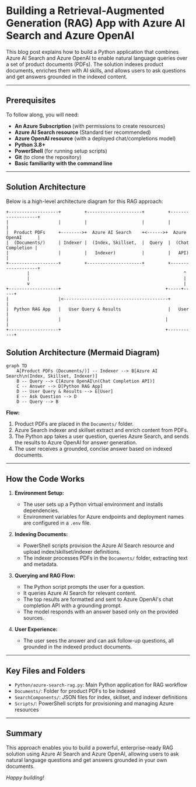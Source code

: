 # Building a Retrieval-Augmented Generation (RAG) App with Azure AI Search and Azure OpenAI

This blog post explains how to build a Python application that combines Azure AI Search and Azure OpenAI to enable natural language queries over a set of product documents (PDFs). The solution indexes product documents, enriches them with AI skills, and allows users to ask questions and get answers grounded in the indexed content.

---

## Prerequisites
To follow along, you will need:
- **An Azure Subscription** (with permissions to create resources)
- **Azure AI Search resource** (Standard tier recommended)
- **Azure OpenAI resource** (with a deployed chat/completions model)
- **Python 3.8+**
- **PowerShell** (for running setup scripts)
- **Git** (to clone the repository)
- **Basic familiarity with the command line**

---

## Solution Architecture

Below is a high-level architecture diagram for this RAG approach:

```
+-------------------+         +---------------------+         +-------------------+
|                   |         |                     |         |                   |
|  Product PDFs     +-------->+  Azure AI Search    +<------>+  Azure OpenAI      |
|  (Documents/)     | Indexer |  (Index, Skillset,  |  Query  |  (Chat Completion |
|                   |         |   Indexer)          |         |   API)            |
+-------------------+         +---------------------+         +-------------------+
        |                                                           ^
        |                                                           |
        v                                                           |
+-------------------+                                        +-----+-----+
|                   |<----------------------------------------+           |
|  Python RAG App   |   User Query & Results                  |   User    |
|                   |                                        |           |
+-------------------+                                        +-----------+
```

## Solution Architecture (Mermaid Diagram)

```mermaid
graph TD
    A[Product PDFs (Documents/)] -- Indexer --> B[Azure AI Search\n(Index, Skillset, Indexer)]
    B -- Query --> C[Azure OpenAI\n(Chat Completion API)]
    C -- Answer --> D[Python RAG App]
    D -- User Query & Results --> E[User]
    E -- Ask Question --> D
    D -- Query --> B
```

**Flow:**
1. Product PDFs are placed in the `Documents/` folder.
2. Azure Search indexer and skillset extract and enrich content from PDFs.
3. The Python app takes a user question, queries Azure Search, and sends the results to Azure OpenAI for answer generation.
4. The user receives a grounded, concise answer based on indexed documents.

---

## How the Code Works

1. **Environment Setup:**
   - The user sets up a Python virtual environment and installs dependencies.
   - Environment variables for Azure endpoints and deployment names are configured in a `.env` file.

2. **Indexing Documents:**
   - PowerShell scripts provision the Azure AI Search resource and upload index/skillset/indexer definitions.
   - The indexer processes PDFs in the `Documents/` folder, extracting text and metadata.

3. **Querying and RAG Flow:**
   - The Python script prompts the user for a question.
   - It queries Azure AI Search for relevant content.
   - The top results are formatted and sent to Azure OpenAI's chat completion API with a grounding prompt.
   - The model responds with an answer based only on the provided sources.

4. **User Experience:**
   - The user sees the answer and can ask follow-up questions, all grounded in the indexed product documents.

---

## Key Files and Folders
- `Python/azure-search-rag.py`: Main Python application for RAG workflow
- `Documents/`: Folder for product PDFs to be indexed
- `SearchComponents/`: JSON files for index, skillset, and indexer definitions
- `Scripts/`: PowerShell scripts for provisioning and managing Azure resources

---

## Summary
This approach enables you to build a powerful, enterprise-ready RAG solution using Azure AI Search and Azure OpenAI, allowing users to ask natural language questions and get answers grounded in your own documents.

*Happy building!*
